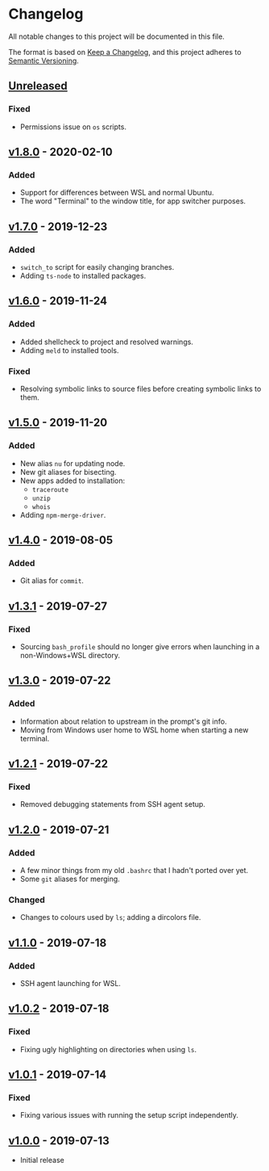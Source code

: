 # Changelog

All notable changes to this project will be documented in this file.

The format is based on [Keep a Changelog](https://keepachangelog.com/en/1.0.0/),
and this project adheres to [Semantic Versioning](https://semver.org/spec/v2.0.0.html).

## [Unreleased]

### Fixed

- Permissions issue on `os` scripts.

## [v1.8.0] - 2020-02-10

### Added

- Support for differences between WSL and normal Ubuntu.
- The word "Terminal" to the window title, for app switcher purposes.

## [v1.7.0] - 2019-12-23

### Added

- `switch_to` script for easily changing branches.
- Adding `ts-node` to installed packages.

## [v1.6.0] - 2019-11-24

### Added

- Added shellcheck to project and resolved warnings.
- Adding `meld` to installed tools.

### Fixed

- Resolving symbolic links to source files before creating symbolic links to them.

## [v1.5.0] - 2019-11-20

### Added

- New alias `nu` for updating node.
- New git aliases for bisecting.
- New apps added to installation:
  - `traceroute`
  - `unzip`
  - `whois`
- Adding `npm-merge-driver`.

## [v1.4.0] - 2019-08-05

### Added

- Git alias for `commit`.

## [v1.3.1] - 2019-07-27

### Fixed

- Sourcing `bash_profile` should no longer give errors when launching in a non-Windows+WSL directory.

## [v1.3.0] - 2019-07-22

### Added

- Information about relation to upstream in the prompt's git info.
- Moving from Windows user home to WSL home when starting a new terminal.

## [v1.2.1] - 2019-07-22

### Fixed

- Removed debugging statements from SSH agent setup.

## [v1.2.0] - 2019-07-21

### Added

- A few minor things from my old `.bashrc` that I hadn't ported over yet.
- Some `git` aliases for merging.

### Changed

- Changes to colours used by `ls`; adding a dircolors file.

## [v1.1.0] - 2019-07-18

### Added

- SSH agent launching for WSL.

## [v1.0.2] - 2019-07-18

### Fixed

- Fixing ugly highlighting on directories when using `ls`.

## [v1.0.1] - 2019-07-14

### Fixed

- Fixing various issues with running the setup script independently.

## [v1.0.0] - 2019-07-13

- Initial release

[Unreleased]: https://github.com/sten626/dotfiles/compare/v1.8.0...develop
[v1.8.0]: https://github.com/sten626/dotfiles/compare/v1.7.0...v1.8.0
[v1.7.0]: https://github.com/sten626/dotfiles/compare/v1.6.0...v1.7.0
[v1.6.0]: https://github.com/sten626/dotfiles/compare/v1.5.0...v1.6.0
[v1.5.0]: https://github.com/sten626/dotfiles/compare/v1.4.0...v1.5.0
[v1.4.0]: https://github.com/sten626/dotfiles/compare/v1.3.1...v1.4.0
[v1.3.1]: https://github.com/sten626/dotfiles/compare/v1.3.0...v1.3.1
[v1.3.0]: https://github.com/sten626/dotfiles/compare/v1.2.1...v1.3.0
[v1.2.1]: https://github.com/sten626/dotfiles/compare/v1.2.0...v1.2.1
[v1.2.0]: https://github.com/sten626/dotfiles/compare/v1.1.0...v1.2.0
[v1.1.0]: https://github.com/sten626/dotfiles/compare/v1.0.2...v1.1.0
[v1.0.2]: https://github.com/sten626/dotfiles/compare/v1.0.1...v1.0.2
[v1.0.1]: https://github.com/sten626/dotfiles/compare/v1.0.0...v1.0.1
[v1.0.0]: https://github.com/sten626/dotfiles/releases/tag/v1.0.0
